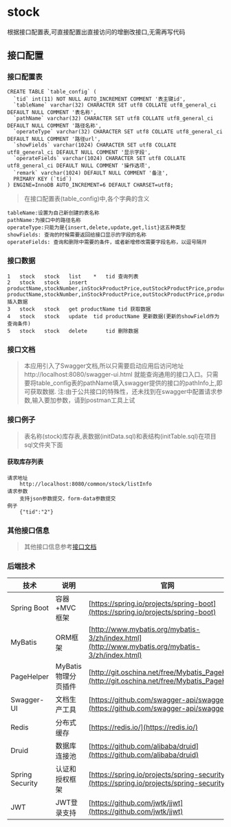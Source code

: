 # stock
根据接口配置表,可直接配置出直接访问的增删改接口,无需再写代码

## 接口配置

### 接口配置表
    CREATE TABLE `table_config` (
      `tid` int(11) NOT NULL AUTO_INCREMENT COMMENT '表主键id',
      `tableName` varchar(32) CHARACTER SET utf8 COLLATE utf8_general_ci DEFAULT NULL COMMENT '表名称',
      `pathName` varchar(32) CHARACTER SET utf8 COLLATE utf8_general_ci DEFAULT NULL COMMENT '路径名称',
      `operateType` varchar(32) CHARACTER SET utf8 COLLATE utf8_general_ci DEFAULT NULL COMMENT '路径url',
      `showFields` varchar(1024) CHARACTER SET utf8 COLLATE utf8_general_ci DEFAULT NULL COMMENT '显示字段',
      `operateFields` varchar(1024) CHARACTER SET utf8 COLLATE utf8_general_ci DEFAULT NULL COMMENT '操作选项',
      `remark` varchar(1024) DEFAULT NULL COMMENT '备注',
      PRIMARY KEY (`tid`)
    ) ENGINE=InnoDB AUTO_INCREMENT=6 DEFAULT CHARSET=utf8;  
    
> 在接口配置表(table_config)中,各个字典的含义
    
    tableName:设置为自己新创建的表名称
    pathName:为接口中的路径名称
    operateType:只能为是{insert,delete,update,get,list}这五种类型
    showFields: 查询的时候需要返回给接口显示的字段的名称
    operateFields: 查询和删除中需要的条件，或者新增修改需要字段名称，以逗号隔开
    
### 接口数据    
    1	stock	stock	list	*	tid	查询列表
    2	stock	stock	insert	productName,stockNumber,inStockProductPrice,outStockProductPrice,productCategory	productName,stockNumber,inStockProductPrice,outStockProductPrice,productCategory	插入数据
    3	stock	stock	get	productName	tid	获取数据
    4	stock	stock	update	tid	productName	更新数据(更新的showField作为查询条件)
    5	stock	stock	delete		tid	删除数据


### 接口文档
> 本应用引入了Swagger文档,所以只需要启动应用后访问地址 http://localhost:8080/swagger-ui.html
就能查询通用的接口入口。只需要将table_config表的pathName填入swagger提供的接口的pathInfo上,即可获取数据.
注:由于公共接口的特殊性，还未找到在swagger中配置请求参数,输入要加参数，请到postman工具上试

### 接口例子
> 表名称(stock)库存表,表数据(initData.sql)和表结构(initTable.sql)在项目sql文件夹下面

#### 获取库存列表
    请求地址  
        http://localhost:8080/common/stock/listInfo  
    请求参数  
        支持json参数提交，form-data参数提交
    例子 
        {"tid":"2"}

### 其他接口信息
>其他接口信息参考[接口文档](https://apizza.net/pro/#/project/88237b8b4a8ae7dc3339f2104fac9689/browse)

### 后端技术

| 技术                 | 说明                | 官网                                                         |
| -------------------- | ------------------- | ------------------------------------------------------------ |
| Spring Boot          | 容器+MVC框架        | [https://spring.io/projects/spring-boot](https://spring.io/projects/spring-boot) |
| MyBatis              | ORM框架             | [http://www.mybatis.org/mybatis-3/zh/index.html](http://www.mybatis.org/mybatis-3/zh/index.html) |
| PageHelper           | MyBatis物理分页插件 | [http://git.oschina.net/free/Mybatis_PageHelper](http://git.oschina.net/free/Mybatis_PageHelper) |
| Swagger-UI           | 文档生产工具        | [https://github.com/swagger-api/swagger-ui](https://github.com/swagger-api/swagger-ui) |
| Redis                | 分布式缓存          | [https://redis.io/](https://redis.io/)                       |
| Druid                | 数据库连接池        | [https://github.com/alibaba/druid](https://github.com/alibaba/druid) |
| Spring Security      | 认证和授权框架      | [https://spring.io/projects/spring-security](https://spring.io/projects/spring-security) |
| JWT                  | JWT登录支持         | [https://github.com/jwtk/jjwt](https://github.com/jwtk/jjwt) |
